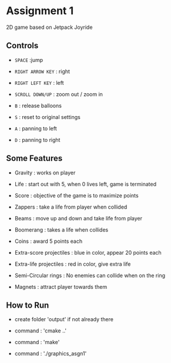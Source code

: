 Assignment 1
=========================

2D game based on Jetpack Joyride



## Controls

- `SPACE` :jump

- `RIGHT ARROW KEY` : right

- `RIGHT LEFT KEY` : left

- `SCROLL DOWN/UP` : zoom out / zoom in

- `B` : release balloons

- `S` : reset to original settings

- `A` : panning to left

- `D` : panning to right


## Some Features 

- Gravity : works on player

- Life : start out with 5, when 0 lives left, game is terminated

- Score : objective of the game is to maximize points

- Zappers : take a life from player when collided

- Beams : move up and down and take life from player

- Boomerang : takes a life when collides

- Coins : award 5 points each

- Extra-score projectiles : blue in color, appear 20 points each

- Extra-life projectiles : red in color, give extra life

- Semi-Circular rings : No enemies can collide when on the ring

- Magnets : attract player towards them


## How to Run

- create folder 'output' if not already there

- command : 'cmake ..'

- command : 'make'

- command : './graphics_asgn1'
